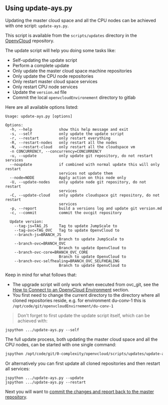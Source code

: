## Using update-ays.py

Updating the master cloud space and all the CPU nodes can be achieved with one script: `update-ays.py`.

This script is available from the `scripts/updates` directory in the [OpenvCloud](https://github.com/0-complexity/openvcloud) repository.

The update script will help you doing some tasks like:
- Self-updating the update script
- Perform a complete update
- Only update the master cloud space machine repositories
- Only update the CPU node repositories
- Only restart master cloud space services
- Only restart CPU node services
- Update the `version.md` file
- Commit the local `openvcloudEnvironement` directory to gitlab

Here are all available options listed:
```
Usage: update-ays.py [options]

Options:
  -h, --help            show this help message and exit
  -s, --self            only update the update script
  -r, --restart         only restart everything
  -R, --restart-nodes   only restart all the nodes
  -N, --restart-cloud   only restart all the cloudspace vm
  -n CONCURRENCY, --concurrency=CONCURRENCY
  -u, --update          only update git repository, do not restart services
  --noupdate            if combined with normal update this will only restart
                        services not update them
  --node=NODE           Apply action on this node only
  -U, --update-nodes    only update node git repository, do not restart
                        services
  -C, --update-cloud    only update cloudspace git repository, do not restart
                        services
  -p, --report          build a versions log and update git version.md
  -c, --commit          commit the ovcgit repository

  Update version:
    --tag-js=TAG_JS     Tag to update JumpScale to
    --tag-ovc=TAG_OVC   Tag to update OpenvCloud to
    --branch-js=BRANCH_JS
                        Branch to update JumpScale to
    --branch-ovc=BRANCH_OVC
                        Branch to update OpenvCloud to
    --branch-ovc-core=BRANCH_OVC_CORE
                        Branch to update OpenvCloud to
    --branch-ovc-selfhealing=BRANCH_OVC_SELFHEALING
                        Branch to update OpenvCloud to
```

Keep in mind for what follows that:
- The upgrade script will only work when executed from ovc_git, see the [How to Connect to an OpenvCloud Environment](../Sysadmin/connect.md) section.
- You first need to change the current directory to the directory where all cloned repositories reside, e.g. for environment du-conv-1 this is `/opt/code/git/openvcloudEnvirnement/du-conv-1`

> Don't forget to first update the update script itself, which can be achieved with:

```
jspython .../update-ays.py --self
```

The full update process, both updating the master cloud space and all the CPU nodes, can be started with one single command:

```bash
jspython /opt/code/git/0-complexity/openvcloud/scripts/updates/update-ays.py
```

Or alternatively you can first update all cloned repositories and then restart all services:

```
jspython .../update-ays.py --update
jspython .../update-ays.py --restart
```

Next you will want to [commit the changes and report back to the master repository](../CommitChanges/CommitChanges.md).
